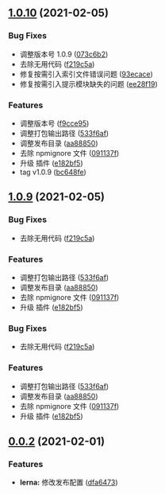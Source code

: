 ## [1.0.10](https://github.com/luchx/ECHI_UI/compare/v1.0.0...v1.0.10) (2021-02-05)


### Bug Fixes

* 调整版本号 1.0.9 ([073c6b2](https://github.com/luchx/ECHI_UI/commit/073c6b2904f68b8e8fe2e971bdc1045bb104b039))
* 去除无用代码 ([f219c5a](https://github.com/luchx/ECHI_UI/commit/f219c5ab8eb7710407355e07d4f1cef07701dffb))
* 修复按需引入索引文件错误问题 ([93ecace](https://github.com/luchx/ECHI_UI/commit/93ecaceb4f532425dfdd473c53a5f34298e43f49))
* 修复按需引入提示模块缺失的问题 ([ee28f19](https://github.com/luchx/ECHI_UI/commit/ee28f1919104f7ce14a5d2212bac3710704fd8e1))


### Features

* 调整版本号 ([f9cce95](https://github.com/luchx/ECHI_UI/commit/f9cce9502e7d84e7b42990827ebaa18fcf44c61c))
* 调整打包输出路径 ([533f6af](https://github.com/luchx/ECHI_UI/commit/533f6af08dbe5ca9f9285abd7870e63263c25c56))
* 调整发布目录 ([aa88850](https://github.com/luchx/ECHI_UI/commit/aa888503403e0e4b3200ab9dc795259efcab3d4f))
* 去除 npmignore 文件 ([091137f](https://github.com/luchx/ECHI_UI/commit/091137f1932ac35ca47bb8f0354b819d44e37859))
* 升级 插件 ([e182bf5](https://github.com/luchx/ECHI_UI/commit/e182bf5a435e0ecba5f8dc561ec13afc73965e59))
* tag v1.0.9 ([bc648fe](https://github.com/luchx/ECHI_UI/commit/bc648fe48fdc0dd546d3bf03490481e9e62c08c6))



## [1.0.9](https://github.com/luchx/ECHI_UI/compare/v1.0.0...v1.0.9) (2021-02-05)

### Bug Fixes

- 去除无用代码 ([f219c5a](https://github.com/luchx/ECHI_UI/commit/f219c5ab8eb7710407355e07d4f1cef07701dffb))

### Features

- 调整打包输出路径 ([533f6af](https://github.com/luchx/ECHI_UI/commit/533f6af08dbe5ca9f9285abd7870e63263c25c56))
- 调整发布目录 ([aa88850](https://github.com/luchx/ECHI_UI/commit/aa888503403e0e4b3200ab9dc795259efcab3d4f))
- 去除 npmignore 文件 ([091137f](https://github.com/luchx/ECHI_UI/commit/091137f1932ac35ca47bb8f0354b819d44e37859))
- 升级 插件 ([e182bf5](https://github.com/luchx/ECHI_UI/commit/e182bf5a435e0ecba5f8dc561ec13afc73965e59))

### Bug Fixes

- 去除无用代码 ([f219c5a](https://github.com/luchx/ECHI_UI/commit/f219c5ab8eb7710407355e07d4f1cef07701dffb))

### Features

- 调整打包输出路径 ([533f6af](https://github.com/luchx/ECHI_UI/commit/533f6af08dbe5ca9f9285abd7870e63263c25c56))
- 调整发布目录 ([aa88850](https://github.com/luchx/ECHI_UI/commit/aa888503403e0e4b3200ab9dc795259efcab3d4f))
- 去除 npmignore 文件 ([091137f](https://github.com/luchx/ECHI_UI/commit/091137f1932ac35ca47bb8f0354b819d44e37859))
- 升级 插件 ([e182bf5](https://github.com/luchx/ECHI_UI/commit/e182bf5a435e0ecba5f8dc561ec13afc73965e59))

## [0.0.2](http://git.mysre.cn/yf/mui/compare/v0.0.1...v0.0.2) (2021-02-01)

### Features

- **lerna:** 修改发布配置 ([dfa6473](http://git.mysre.cn/yf/mui/commits/dfa6473d1dce7c9806108803a421459910ebb304))
